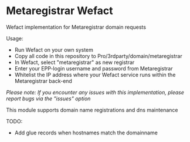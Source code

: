 # Metaregistrar Wefact
Wefact implementation for Metaregistrar domain requests

Usage: 
- Run Wefact on your own system
- Copy all code in this repository to Pro/3rdparty/domain/metaregistrar
- In Wefact, select "metaregistrar" as new registrar
- Enter your EPP-login username and password from Metaregistrar
- Whitelist the IP address where your Wefact service runs within the Metaregistrar back-end

_Please note: If you encounter any issues with this implementation, please report bugs via the "issues" option_

This module supports domain name registrations and dns maintenance

TODO:
- Add glue records when hostnames match the domainname
